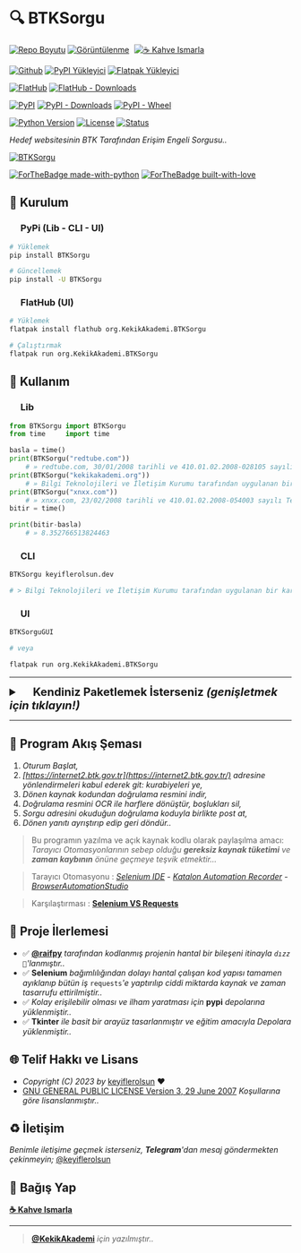 # 🔍 BTKSorgu

[![Repo Boyutu](https://img.shields.io/github/repo-size/keyiflerolsun/BTKSorgu?logo=git&logoColor=white&label=Depo%20Boyutu)](#)
[![Görüntülenme](https://hits.seeyoufarm.com/api/count/incr/badge.svg?url=https://github.com/keyiflerolsun/BTKSorgu&title=Görüntülenme)](#)
<a href="https://KekikAkademi.org/Kahve" target="_blank"><img src="https://img.shields.io/badge/☕️-Kahve Ismarla-ffdd00" title="☕️ Kahve Ismarla" style="padding-left:5px;"></a>

[![Github](https://img.shields.io/github/v/release/keyiflerolsun/BTKSorgu?logo=github&label=GitHub)](https://github.com/keyiflerolsun/BTKSorgu/releases)
[![PyPI Yükleyici](https://img.shields.io/github/actions/workflow/status/keyiflerolsun/BTKSorgu/pypiYukle.yml?label=PyPi%20Y%C3%BCkleyici&logo=github)](https://github.com/keyiflerolsun/BTKSorgu/actions/workflows/pypiYukle.yml)
[![Flatpak Yükleyici](https://img.shields.io/github/actions/workflow/status/keyiflerolsun/BTKSorgu/flatpakYukle.yml?label=Flatpak%20Y%C3%BCkleyici&logo=github)](https://github.com/keyiflerolsun/BTKSorgu/actions/workflows/flatpakYukle.yml)

[![FlatHub](https://img.shields.io/flathub/v/org.KekikAkademi.BTKSorgu?logo=flathub&logoColor=white)](https://flathub.org/tr/apps/org.KekikAkademi.BTKSorgu)
[![FlatHub - Downloads](https://img.shields.io/flathub/downloads/org.KekikAkademi.BTKSorgu?logo=flathub&logoColor=white)](https://flathub.org/tr/apps/org.KekikAkademi.BTKSorgu)

[![PyPI](https://img.shields.io/pypi/v/BTKSorgu?logo=pypi&logoColor=white)](https://pypi.org/project/BTKSorgu)
[![PyPI - Downloads](https://img.shields.io/pypi/dm/BTKSorgu?logo=pypi&logoColor=white)](https://pypi.org/project/BTKSorgu)
[![PyPI - Wheel](https://img.shields.io/pypi/wheel/BTKSorgu?logo=pypi&logoColor=white)](https://pypi.org/project/BTKSorgu)

[![Python Version](https://img.shields.io/pypi/pyversions/BTKSorgu?logo=python&logoColor=white)](#)
[![License](https://img.shields.io/pypi/l/BTKSorgu?logo=gnu&logoColor=white)](#)
[![Status](https://img.shields.io/pypi/status/BTKSorgu?logo=windowsterminal&logoColor=white)](#)

*Hedef websitesinin BTK Tarafından Erişim Engeli Sorgusu..*

[![BTKSorgu](https://raw.githubusercontent.com/keyiflerolsun/BTKSorgu/main/.github/icons/SS.png)](#)

[![ForTheBadge made-with-python](https://ForTheBadge.com/images/badges/made-with-python.svg)](https://www.python.org/)
[![ForTheBadge built-with-love](https://ForTheBadge.com/images/badges/built-with-love.svg)](https://GitHub.com/keyiflerolsun/)

## 🚀 Kurulum

### <a href="#"><img width="16" src="https://raw.githubusercontent.com/keyiflerolsun/BTKSorgu/main/.github/icons/pypi.svg"></a> PyPi (Lib - CLI - UI)

```bash
# Yüklemek
pip install BTKSorgu

# Güncellemek
pip install -U BTKSorgu
```

### <a href="#"><img width="16" src="https://raw.githubusercontent.com/keyiflerolsun/BTKSorgu/main/.github/icons/flathub.svg"></a> FlatHub (UI)

```bash
# Yüklemek
flatpak install flathub org.KekikAkademi.BTKSorgu

# Çalıştırmak
flatpak run org.KekikAkademi.BTKSorgu
```

## 📝 Kullanım

### <a href="#"><img width="16" src="https://raw.githubusercontent.com/keyiflerolsun/BTKSorgu/main/.github/icons/python.svg"></a> Lib

```python
from BTKSorgu import BTKSorgu
from time     import time

basla = time()
print(BTKSorgu("redtube.com"))
    # » redtube.com, 30/01/2008 tarihli ve 410.01.02.2008-028105 sayılı Telekomünikasyon İletişim Başkanlığı kararıyla erişime engellenmiştir.
print(BTKSorgu("kekikakademi.org"))
    # » Bilgi Teknolojileri ve İletişim Kurumu tarafından uygulanan bir karar bulunamadı.
print(BTKSorgu("xnxx.com"))
    # » xnxx.com, 23/02/2008 tarihli ve 410.01.02.2008-054003 sayılı Telekomünikasyon İletişim Başkanlığı kararıyla erişime engellenmiştir.
bitir = time()

print(bitir-basla)
    # » 8.352766513824463
```

### <a href="#"><img width="16" src="https://raw.githubusercontent.com/keyiflerolsun/BTKSorgu/main/.github/icons/iterm2.svg"></a> CLI

```bash
BTKSorgu keyiflerolsun.dev

# > Bilgi Teknolojileri ve İletişim Kurumu tarafından uygulanan bir karar bulunamadı.
```

### <a href="#"><img width="16" src="https://raw.githubusercontent.com/keyiflerolsun/BTKSorgu/main/.github/icons/freedesktop.svg"></a> UI

```bash
BTKSorguGUI

# veya

flatpak run org.KekikAkademi.BTKSorgu
```

---

<details>
    <summary style="font-weight: bold; font-size: 20px">
      <a href="#"><img width="16" src="https://raw.githubusercontent.com/keyiflerolsun/BTKSorgu/main/.github/icons/buddy.svg"></a> <b>Kendiniz Paketlemek İsterseniz</b>
      <i>(genişletmek için tıklayın!)</i>
    </summary>
    <br/>

### <a href="#"><img width="16" src="https://raw.githubusercontent.com/keyiflerolsun/BTKSorgu/main/.github/icons/python.svg"></a> Python

```bash
# Depoyu Çek
https://github.com/keyiflerolsun/BTKSorgu.git
cd BTKSorgu

# Gerekli Ortamları Kur
pip install -U pip setuptools wheel twine

# Paketi Yükle
pip install .

# Artıkları Temizle
rm -rf build *.egg-info

# Çalıştır
BTKSorgu     # CLI
BTKSorguGUI  # GUI

# Paketi Kaldır
pip uninstall BTKSorgu
```

### <a href="#"><img width="16" src="https://raw.githubusercontent.com/keyiflerolsun/BTKSorgu/main/.github/icons/flatpak.svg"></a> FlatPak

```bash
# Depoyu Çek
git clone https://github.com/keyiflerolsun/BTKSorgu.git
cd BTKSorgu

# Gerekli Dosyaları Al
mv Shared/*.yml . && mv Shared/SRC .

# Gerekli Ortamları Kur
flatpak remote-add --if-not-exists flathub https://flathub.org/repo/flathub.flatpakrepo
flatpak remote-add --if-not-exists flathub-beta https://flathub.org/beta-repo/flathub-beta.flatpakrepo
flatpak update && flatpak upgrade
flatpak install flathub org.freedesktop.{Platform,Sdk}//22.08

# Paketle
flatpak-builder --user --install --force-clean build-dir org.KekikAkademi.BTKSorgu.yml

# Artıkları Temizle
rm -rf .flatpak* .vscode build-dir && find . | grep -E "(__pycache__|\.pyc|\.pyo$)" | xargs rm -rf

# Çalıştır
flatpak run org.KekikAkademi.BTKSorgu

# Paketi Kaldır
flatpak uninstall org.KekikAkademi.BTKSorgu
```

</details>

---

## 🔖 Program Akış Şeması

1. *Oturum Başlat,*
2. *[https://internet2.btk.gov.tr](https://internet2.btk.gov.tr/) adresine yönlendirmeleri kabul ederek git: kurabiyeleri ye,*
3. *Dönen kaynak kodundan doğrulama resmini indir,*
4. *Doğrulama resmini OCR ile harflere dönüştür, boşlukları sil,*
5. *Sorgu adresini okuduğun doğrulama koduyla birlikte post at,*
6. *Dönen yanıtı ayrıştırıp edip geri döndür..*

> Bu programın yazılma ve açık kaynak kodlu olarak paylaşılma amacı: *Tarayıcı Otomasyonlarının sebep olduğu  **gereksiz kaynak tüketimi** ve  **zaman kaybının**  önüne geçmeye teşvik etmektir…*

> Tarayıcı Otomasyonu : *[Selenium IDE](https://www.selenium.dev/selenium-ide/)* **-** *[Katalon Automation Recorder](https://www.katalon.com/resources-center/blog/katalon-automation-recorder/)* **-** *[BrowserAutomationStudio](https://bablosoft.com/shop/BrowserAutomationStudio)*

> Karşılaştırması : **[Selenium VS Requests](https://www.r10.net/off-topic/2751612-selenium-vs-requests.html)**

## 📝 Proje İlerlemesi

- ✅ **[@raifpy](https://github.com/raifpy)** *tarafından kodlanmış projenin hantal bir bileşeni itinayla `dızz 🐍`'lanmıştır..*
- ✅ **Selenium** *bağımlılığından dolayı hantal çalışan kod yapısı tamamen ayıklanıp bütün iş* `requests`*'e yaptırılıp ciddi miktarda kaynak ve zaman tasarrufu ettirilmiştir..*
- ✅ *Kolay erişilebilir olması ve ilham yaratması için* **pypi** *depolarına yüklenmiştir..*
- ✅ **Tkinter** *ile basit bir arayüz tasarlanmıştır ve eğitim amacıyla Depolara yüklenmiştir..*

## 🌐 Telif Hakkı ve Lisans

* *Copyright (C) 2023 by* [keyiflerolsun](https://github.com/keyiflerolsun) ❤️️
* [GNU GENERAL PUBLIC LICENSE Version 3, 29 June 2007](https://github.com/keyiflerolsun/BTKSorgu/blob/master/LICENSE) *Koşullarına göre lisanslanmıştır..*

## ♻️ İletişim

*Benimle iletişime geçmek isterseniz, **Telegram**'dan mesaj göndermekten çekinmeyin;* [@keyiflerolsun](https://t.me/KekikKahve)

## 💸 Bağış Yap

**[☕️ Kahve Ismarla](https://KekikAkademi.org/Kahve)**

***

> **[@KekikAkademi](https://t.me/KekikAkademi)** *için yazılmıştır..*

